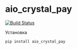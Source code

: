 # aio_crystal_pay

[![Build Status](https://travis-ci.com/alteralt/aio_crystal_pay.svg?branch=master)](https://travis-ci.com/alteralt/aio_crystal_pay)

Установка 
```sh
pip install aio_crystal_pay
```
